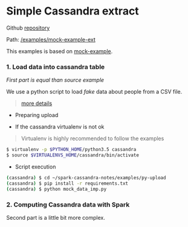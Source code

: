 # Simple Cassandra extract

Github [repository](https://github.com/jasset75/spark-cassandra-notes)

Path: [/examples/mock-example-ext](https://github.com/jasset75/spark-cassandra-notes/examples/mock-example-ext/)

This examples is based on [mock-example](mock-example.md).

### 1. Load data into cassandra table
*First part is equal than source example*

We use a python script to load *fake* data about people from a CSV file.
>[more details](../PyUpload/mock_data_imp.md)

- Preparing upload

- If the cassandra virtualenv is not ok

> Virtualenv is highly recommended to follow the examples

```sh
$ virtualenv -p $PYTHON_HOME/python3.5 cassandra
$ source $VIRTUALENVS_HOME/cassandra/bin/activate
```

- Script execution
```sh
(cassandra) $ cd ~/spark-cassandra-notes/examples/py-upload
(cassandra) $ pip install -r requirements.txt
(cassandra) $ python mock_data_imp.py 
``` 

### 2. Computing Cassandra data with Spark

Second part is a little bit more complex.